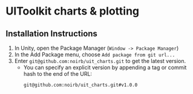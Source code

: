 # UIToolkit charts & plotting

## Installation Instructions
1. In Unity, open the Package Manager (`Window -> Package Manager`)
2. In the Add Package menu, choose `Add package from git url...`
3. Enter `git@github.com:noirb/uit_charts.git` to get the latest version.
    * You can specify an explicit version by appending a tag or commit hash to the end of the URL:
      ```
      git@github.com:noirb/uit_charts.git#v1.0.0
      ```
